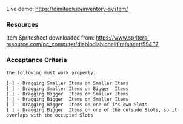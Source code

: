 Live demo: https://dimitech.io/inventory-system/

### Resources

Item Spritesheet downloaded from: https://www.spriters-resource.com/pc_computer/diablodiablohellfire/sheet/59437

### Acceptance Criteria

```
The following must work properly:

[ ] - Dragging Smaller Items on Smaller Items
[ ] - Dragging Smaller Items on Bigger  Items
[ ] - Dragging Bigger  Items on Smaller Items
[ ] - Dragging Bigger  Items on Smaller Items
[ ] - Dragging Bigger  Items on one of its own Slots
[ ] - Dragging Bigger  Items on one of the outside Slots, so it overlaps with the occupied Slots
```
